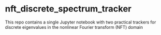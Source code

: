 # nft_discrete_spectrum_tracker
This repo contains a single Jupyter notebook with two practical trackers for discrete eigenvalues in the nonlinear Fourier transform (NFT) domain
